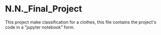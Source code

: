 # N.N._Final_Project
This project make classification for a clothes, this file contains the project's code in a "jupyter notebook" form.
